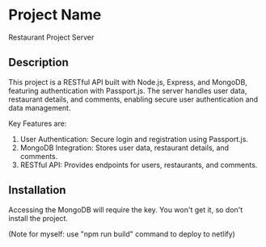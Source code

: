 # Project Name

Restaurant Project Server

## Description

This project is a RESTful API built with Node.js, Express, and MongoDB, featuring authentication with Passport.js. The server handles user data, restaurant details, and comments, enabling secure user authentication and data management.

Key Features are:

1. User Authentication: Secure login and registration using Passport.js.
2. MongoDB Integration: Stores user data, restaurant details, and comments.
3. RESTful API: Provides endpoints for users, restaurants, and comments.

## Installation

Accessing the MongoDB will require the key. You won't get it, so don't install the project.

(Note for myself: use "npm run build" command to deploy to netlify)
